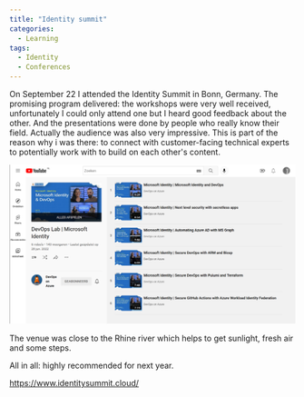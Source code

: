 ```yaml
---
title: "Identity summit"
categories:
  - Learning
tags:
  - Identity
  - Conferences
---
```


On September 22 I attended the Identity Summit in Bonn, Germany. The promising program delivered: the workshops were very well received, unfortunately I could only attend one but I heard good feedback about the other. And the presentations were done by people who really know their field. Actually the audience was also very impressive. This is part of the reason why i was there: to connect with customer-facing technical experts to potentially work with to build on each other's content.

![Identity videos](../assets/images/20220819-identityvideos.png)


The venue was close to the Rhine river which helps to get sunlight, fresh air and some steps.

All in all: highly recommended for next year.

https://www.identitysummit.cloud/